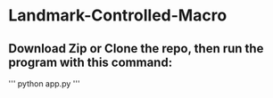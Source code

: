 # Landmark-Controlled-Macro

## Download Zip or Clone the repo, then run the program with this command:
'''
python app.py
'''
